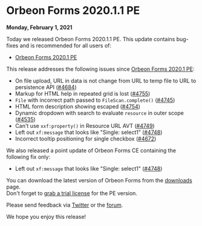# Orbeon Forms 2020.1.1 PE

__Monday, February 1, 2021__

Today we released Orbeon Forms 2020.1.1 PE. This update contains bug-fixes and is recommended for all users of:

- [Orbeon Forms 2020.1 PE](orbeon-forms-2020.1.md)

This release addresses the following issues since [Orbeon Forms 2020.1 PE](orbeon-forms-2020.1.md):

- On file upload, URL in data is not change from URL to temp file to URL to persistence API ([\#4684](https://github.com/orbeon/orbeon-forms/issues/4684))
- Markup for HTML help in repeated grid is lost ([\#4755](https://github.com/orbeon/orbeon-forms/issues/4755))
- `File` with incorrect path passed to `FileScan.complete()` ([\#4745](https://github.com/orbeon/orbeon-forms/issues/4745))
- HTML form description showing escaped ([\#4754](https://github.com/orbeon/orbeon-forms/issues/4754))
- Dynamic dropdown with search to evaluate `resource` in outer scope ([\#4535](https://github.com/orbeon/orbeon-forms/issues/4535))
- Can't use `xxf:property()` in Resource URL AVT ([\#4749](https://github.com/orbeon/orbeon-forms/issues/4749))
- Left out `xf:message` that looks like "Single: select1" ([\#4748](https://github.com/orbeon/orbeon-forms/issues/4748))
- Incorrect tooltip positioning for single checkbox ([\#4672](https://github.com/orbeon/orbeon-forms/issues/4672))

We also released a point update of Orbeon Forms CE containing the following fix only:

- Left out `xf:message` that looks like "Single: select1" ([\#4748](https://github.com/orbeon/orbeon-forms/issues/4748))

You can download the latest version of Orbeon Forms from the [downloads](https://www.orbeon.com/download) page.  
Don't forget to [grab a trial license](https://prod.orbeon.com/prod/fr/orbeon/register/new) for the PE version.

Please send feedback via [Twitter](https://twitter.com/orbeon) or the [forum](https://www.orbeon.com/community).

We hope you enjoy this release!
